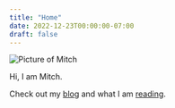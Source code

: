 ```yaml
---
title: "Home"
date: 2022-12-23T00:00:00-07:00
draft: false
---
```


<img src="/circleheadshot.png" alt="Picture of Mitch" class="mx-auto w-48 sm:w-64 mb-6"/>

Hi, I am Mitch.

Check out my [blog](/blog) and what I am [reading](/books).
